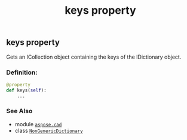 ﻿---
title: keys property
second_title: Aspose.CAD for Python via .NET API References
description: 
type: docs
weight: 80
url: /python-net/aspose.cad/nongenericdictionary/keys/
is_root: false
---

## keys property


Gets an 
ICollection object containing the keys of the 
IDictionary object.
### Definition:
```python
@property
def keys(self):
    ...
```

### See Also
* module [`aspose.cad`](../../)
* class [`NonGenericDictionary`](/cad/python-net/aspose.cad/nongenericdictionary)

